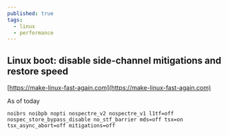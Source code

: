 ```yaml
---
published: true
tags:
  - linux
  - performance
---
```

## Linux boot: disable side-channel mitigations and restore speed
[https://make-linux-fast-again.com](https://make-linux-fast-again.com)

As of today

`noibrs noibpb nopti nospectre_v2 nospectre_v1 l1tf=off nospec_store_bypass_disable no_stf_barrier mds=off tsx=on tsx_async_abort=off mitigations=off`

